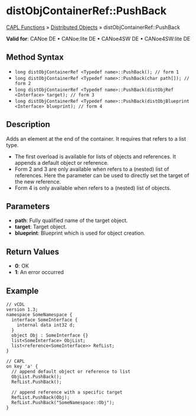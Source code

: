 # distObjContainerRef::PushBack

[CAPL Functions](../../CAPLfunctions.md) » [Distributed Objects](../CAPLfunctionsDOOverview.md) » distObjContainerRef::PushBack

**Valid for**: CANoe DE • CANoe:lite DE • CANoe4SW DE • CANoe4SW:lite DE

## Method Syntax

- `long distObjContainerRef <Typedef name>::PushBack(); // form 1`
- `long distObjContainerRef <Typedef name>::PushBack(char path[]); // form 2`
- `long distObjContainerRef <Typedef name>::PushBack(distObjRef <Interface> target); // form 3`
- `long distObjContainerRef <Typedef name>::PushBack(distObjBlueprint <Interface> blueprint); // form 4`

## Description

Adds an element at the end of the container. It requires that **<Typedef name>** refers to a list type.

- The first overload is available for lists of objects and references. It appends a default object or reference.
- Form 2 and 3 are only available when **<Typedef name>** refers to a (nested) list of references. Here the parameter can be used to directly set the target of the new reference.
- Form 4 is only available when **<Typedef name>** refers to a (nested) list of objects.

## Parameters

- **path**: Fully qualified name of the target object.
- **target**: Target object.
- **blueprint**: Blueprint which is used for object creation.

## Return Values

- **0**: OK
- **1**: An error occurred

## Example

```plaintext
// vCDL
version 1.3;
namespace SomeNamespace {
  interface SomeInterface {
    internal data int32 d;
  }
  object Obj : SomeInterface {}
  list<SomeInterface> ObjList;
  list<reference<SomeInterface>> RefList;
}

// CAPL
on key 'a' {
  // append default object or reference to list
  ObjList.PushBack();
  RefList.PushBack();

  // append reference with a specific target
  RefList.PushBack(Obj);
  RefList.PushBack("SomeNamespace::Obj");
}
```
